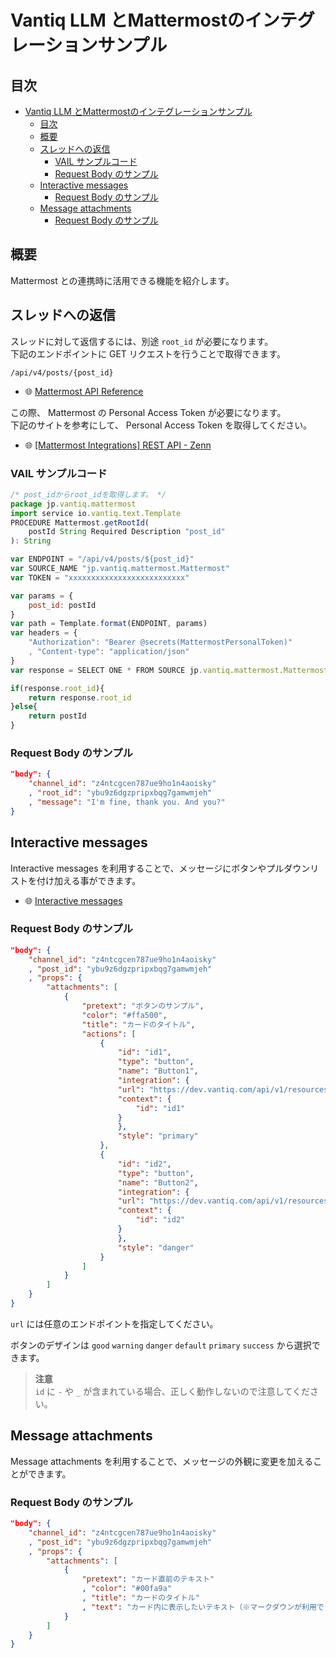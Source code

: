 # Vantiq LLM とMattermostのインテグレーションサンプル

## 目次

- [Vantiq LLM とMattermostのインテグレーションサンプル](#vantiq-llm-とmattermostのインテグレーションサンプル)
  - [目次](#目次)
  - [概要](#概要)
  - [スレッドへの返信](#スレッドへの返信)
    - [VAIL サンプルコード](#vail-サンプルコード)
    - [Request Body のサンプル](#request-body-のサンプル)
  - [Interactive messages](#interactive-messages)
    - [Request Body のサンプル](#request-body-のサンプル-1)
  - [Message attachments](#message-attachments)
    - [Request Body のサンプル](#request-body-のサンプル-2)

## 概要

Mattermost との連携時に活用できる機能を紹介します。  

## スレッドへの返信

スレッドに対して返信するには、別途 `root_id` が必要になります。  
下記のエンドポイントに GET リクエストを行うことで取得できます。  

```shell
/api/v4/posts/{post_id}
```

- :globe_with_meridians: [Mattermost API Reference](https://api.mattermost.com/#tag/posts/operation/GetPost)

この際、 Mattermost の Personal Access Token が必要になります。  
下記のサイトを参考にして、 Personal Access Token を取得してください。  

- :globe_with_meridians: [[Mattermost Integrations] REST API - Zenn](https://zenn.dev/kaakaa/articles/qiita-20201210-9931449346fca68940ab)

### VAIL サンプルコード

```JavaScript
/* post_idからroot_idを取得します。 */
package jp.vantiq.mattermost
import service io.vantiq.text.Template
PROCEDURE Mattermost.getRootId(
    postId String Required Description "post_id"
): String

var ENDPOINT = "/api/v4/posts/${post_id}"
var SOURCE_NAME "jp.vantiq.mattermost.Mattermost"
var TOKEN = "xxxxxxxxxxxxxxxxxxxxxxxxxx"

var params = {
    post_id: postId
}
var path = Template.format(ENDPOINT, params)
var headers = {
    "Authorization": "Bearer @secrets(MattermostPersonalToken)"
    , "Content-type": "application/json"
}
var response = SELECT ONE * FROM SOURCE jp.vantiq.mattermost.Mattermost WITH path=path, headers=headers

if(response.root_id){
    return response.root_id
}else{
    return postId
}
```

### Request Body のサンプル

```Json
"body": {
    "channel_id": "z4ntcgcen787ue9ho1n4aoisky"
    , "root_id": "ybu9z6dgzpripxbqg7gamwmjeh"
    , "message": "I'm fine, thank you. And you?"
}
```

## Interactive messages

Interactive messages を利用することで、メッセージにボタンやプルダウンリストを付け加える事ができます。  

- :globe_with_meridians: [Interactive messages](https://developers.mattermost.com/integrate/plugins/interactive-messages/)

### Request Body のサンプル

```Json
"body": {
    "channel_id": "z4ntcgcen787ue9ho1n4aoisky"
    , "post_id": "ybu9z6dgzpripxbqg7gamwmjeh"
    , "props": {
        "attachments": [
            {
                "pretext": "ボタンのサンプル",
                "color": "#ffa500",
                "title": "カードのタイトル",
                "actions": [
                    {
                        "id": "id1",
                        "type": "button",
                        "name": "Button1",
                        "integration": {
                        "url": "https://dev.vantiq.com/api/v1/resources/services/jp.vantiq.mattermost.Mattermost/InboundButtonEvent?token=xxxxxx=",
                        "context": {
                            "id": "id1"
                        }
                        },
                        "style": "primary"
                    },
                    {
                        "id": "id2",
                        "type": "button",
                        "name": "Button2",
                        "integration": {
                        "url": "https://dev.vantiq.com/api/v1/resources/services/jp.vantiq.mattermost.Mattermost/InboundButtonEvent?token=xxxxxx",
                        "context": {
                            "id": "id2"
                        }
                        },
                        "style": "danger"
                    }
                ]
            }
        ]
    }
}
```

`url` には任意のエンドポイントを指定してください。  

ボタンのデザインは `good` `warning` `danger` `default` `primary` `success` から選択できます。  

> **注意**  
> `id` に `-` や `_` が含まれている場合、正しく動作しないので注意してください。  

## Message attachments

Message attachments を利用することで、メッセージの外観に変更を加えることができます。  

### Request Body のサンプル

```JSON
"body": {
    "channel_id": "z4ntcgcen787ue9ho1n4aoisky"
    , "post_id": "ybu9z6dgzpripxbqg7gamwmjeh"
    , "props": {
        "attachments": [
            {
                "pretext": "カード直前のテキスト"
                , "color": "#00fa9a"
                , "title": "カードのタイトル"
                , "text": "カード内に表示したいテキスト（※マークダウンが利用できます。また表示量が多い場合は自動的に畳まれます。）"
            }
        ]
    }
}
```

